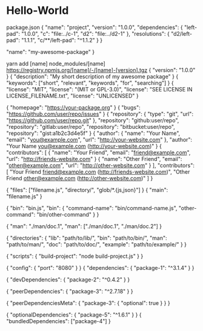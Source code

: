 # Hello-World
package.json
{
  "name": "project",
  "version": "1.0.0",
  "dependencies": {
    "left-pad": "1.0.0",
    "c": "file:../c-1",
    "d2": "file:../d2-1"
  },
  "resolutions": {
    "d2/left-pad": "1.1.1",
    "c/**/left-pad": "^1.1.2"
  }
}

  "name": "my-awesome-package"
}

yarn add [name]
node_modules/[name]
https://registry.npmjs.org/[name]/-/[name]-[version].tgz
{
  "version": "1.0.0"
}
{
  "description": "My short description of my awesome package"
}
{
  "keywords": ["short", "relevant", "keywords", "for", "searching"]
}
{
  "license": "MIT",
  "license": "(MIT or GPL-3.0)",
  "license": "SEE LICENSE IN LICENSE_FILENAME.txt",
  "license": "UNLICENSED"
}

{
  "homepage": "https://your-package.org"
}
{
  "bugs": "https://github.com/user/repo/issues"
}
{
  "repository": { "type": "git", "url": "https://github.com/user/repo.git" },
  "repository": "github:user/repo",
  "repository": "gitlab:user/repo",
  "repository": "bitbucket:user/repo",
  "repository": "gist:a1b2c3d4e5f"
}
{
  "author": {
    "name": "Your Name",
    "email": "you@example.com",
    "url": "http://your-website.com"
  },
  "author": "Your Name <you@example.com> (http://your-website.com)"
}
{
  "contributors": [
    { "name": "Your Friend", "email": "friend@example.com", "url": "http://friends-website.com" }
    { "name": "Other Friend", "email": "other@example.com", "url": "http://other-website.com" }
  ],
  "contributors": [
    "Your Friend <friend@example.com> (http://friends-website.com)",
    "Other Friend <other@example.com> (http://other-website.com)"
  ]
}

{
  "files": ["filename.js", "directory/", "glob/*.{js,json}"]
}
{
  "main": "filename.js"
}

{
  "bin": "bin.js",
  "bin": {
    "command-name": "bin/command-name.js",
    "other-command": "bin/other-command"
  }
}

{
  "man": "./man/doc.1",
  "man": ["./man/doc.1", "./man/doc.2"]
}


{
  "directories": {
    "lib": "path/to/lib/",
    "bin": "path/to/bin/",
    "man": "path/to/man/",
    "doc": "path/to/doc/",
    "example": "path/to/example/"
  }
}

{
  "scripts": {
    "build-project": "node build-project.js"
  }
}

{
  "config": {
    "port": "8080"
  }
}
{
  "dependencies": {
    "package-1": "^3.1.4"
  }
}

{
  "devDependencies": {
    "package-2": "^0.4.2"
  }
}

{
  "peerDependencies": {
    "package-3": "^2.7.18"
  }
}

{
  "peerDependenciesMeta": {
    "package-3": {
      "optional": true
    }
  }
}

{
  "optionalDependencies": {
    "package-5": "^1.6.1"
  }
}
{
  "bundledDependencies": ["package-4"]
}

